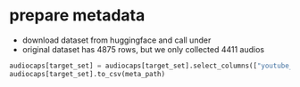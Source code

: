 # prepare metadata

- download dataset from huggingface and call under
- original dataset has 4875 rows, but we only collected 4411 audios

```python
audiocaps[target_set] = audiocaps[target_set].select_columns(["youtube_id", "caption"])
audiocaps[target_set].to_csv(meta_path)
```